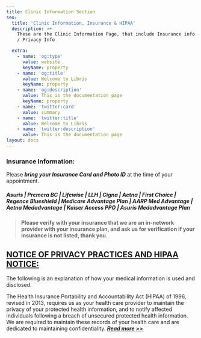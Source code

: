 ```yaml
---
title: Clinic Information Section
seo:
  title: 'Clinic Information, Insurance & HIPAA'
  description: >+
    These are the Clinic Information Page, that include Insurance info and HIPAA
    / Privacy Info

  extra:
    - name: 'og:type'
      value: website
      keyName: property
    - name: 'og:title'
      value: Welcome to Libris
      keyName: property
    - name: 'og:description'
      value: This is the documentation page
      keyName: property
    - name: 'twitter:card'
      value: summary
    - name: 'twitter:title'
      value: Welcome to Libris
    - name: 'twitter:description'
      value: This is the documentation page
layout: docs
---
```

### **Insurance Information:**

Please ***bring your Insurance Card and Photo ID*** at the time of your appointment.

##### **Asuris | Premera BC | Lifewise | LLH | Cigna | Aetna | First Choice | Regence Blueshield | Medicare Advantage Plan | AARP Med Advantage | Aetna Medadvantage | Kaiser Access PPO | Asuris Medadvantage Plan**

> **Please verify with your insurance that we are an  in-network provider with your insurance plan, and ask us for verification if your insurance is not listed, thank you.**

## [**NOTICE OF PRIVACY PRACTICES AND HIPAA NOTICE:**](https://www.gilmanfamilypractice.com/forms/NoticePrivacyPractices.pdf)

The following is an explanation of how your medical information is used and disclosed.

The Health Insurance Portability and Accountability Act (HIPAA) of 1996, revised in 2013, requires us as your health care provider to maintain the privacy of your protected health information, and to notify affected individuals following a breach of unsecured protected health information.  We are required to maintain these records of your health care and are dedicated to maintaining confidentiality. [***Read more >>***](https://www.gilmanfamilypractice.com/forms/NoticePrivacyPractices.pdf)
